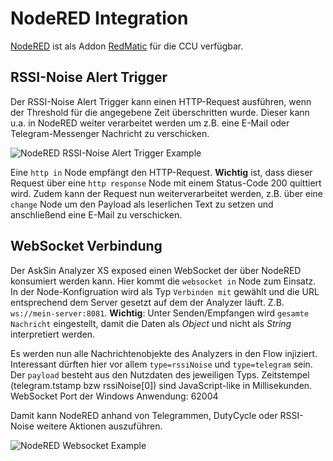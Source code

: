 # NodeRED Integration

[NodeRED](https://nodered.org/) ist als Addon [RedMatic](https://github.com/rdmtc/RedMatic#readme) für die CCU verfügbar.

## RSSI-Noise Alert Trigger

Der RSSI-Noise Alert Trigger kann einen HTTP-Request ausführen, wenn der Threshold für die angegebene Zeit
überschritten wurde. Dieser kann u.a. in NodeRED weiter verarbeitet werden um z.B. eine E-Mail oder Telegram-Messenger
Nachricht zu verschicken.

![NodeRED RSSI-Noise Alert Trigger Example](./NodeRED-RSSI-Noise_Alert-Trigger_Example.png)

Eine `http in` Node empfängt den HTTP-Request. **Wichtig** ist, dass dieser Request über eine `http response` Node mit einem
Status-Code 200 quittiert wird. Zudem kann der Request nun weiterverarbeitet werden, z.B. über eine `change` Node
um den Payload als leserlichen Text zu setzen und anschließend eine E-Mail zu verschicken.
  

## WebSocket Verbindung

Der AskSin Analyzer XS exposed einen WebSocket der über NodeRED konsumiert werden kann.
Hier kommt die `websocket in` Node zum Einsatz. In der Node-Konfigruation wird als Typ `Verbinden mit` gewählt 
und die URL entsprechend dem Server gesetzt auf dem der Analyzer läuft. Z.B. `ws://mein-server:8081`.
**Wichtig**: Unter Senden/Empfangen wird `gesamte Nachricht` eingestellt, damit die Daten als _Object_ und nicht als _String_ interpretiert werden.

Es werden nun alle Nachrichtenobjekte des Analyzers in den Flow injiziert. Interessant dürften hier vor allem `type=rssiNoise`
und `type=telegram` sein. Der `payload` besteht aus den Nutzdaten des jeweiligen Typs. Zeitstempel (telegram.tstamp bzw rssiNoise[0])
sind JavaScript-like in Millisekunden.
WebSocket Port der Windows Anwendung: 62004

Damit kann NodeRED anhand von Telegrammen, DutyCycle oder RSSI-Noise weitere Aktionen auszuführen.

![NodeRED Websocket Example](./NodeRED-Websocket_example.png)
